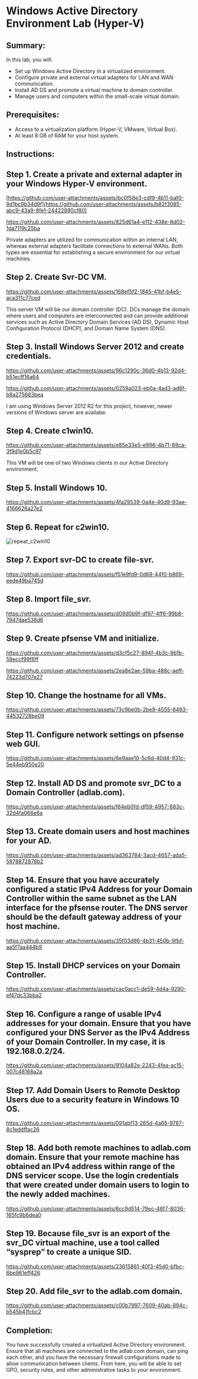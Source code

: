 # Windows Active Directory Environment Lab (Hyper-V)

## Summary:

In this lab, you will:
- Set up Windows Active Directory in a virtualized environment.
- Configure private and external virtual adapters for LAN and WAN communication.
- Install AD DS and promote a virtual machine to domain controller.
- Manage users and computers within the small-scale virtual domain.

## Prerequisites:

- Access to a virtualization platform (Hyper-V, VMware, Virtual Box).
- At least 8 GB of RAM for your host system.

## Instructions:

## Step 1. **Create a private and external adapter in your Windows Hyper-V environment.**
   
[https://github.com/user-attachments/assets/bc0f58e3-cdf9-4b11-baf0-9d1bc9b34d9f](https://github.com/user-attachments/assets/b82f3085-abc9-43a9-8fe1-24422880cf80)

https://github.com/user-attachments/assets/825d61a4-e112-438e-8d02-1da7119c25ba

Private adapters are utilized for communication within an internal LAN, whereas external adapters facilitate connections to external WANs. Both types are essential for establishing a secure environment for our virtual machines.

## Step 2. **Create Svr-DC VM.**
   
https://github.com/user-attachments/assets/168ef5f2-1845-41bf-b4e5-aca311c77ced

This server VM will be our domain controller (DC). DCs manage the domain where users and computers are interconnected and can provide additional services such as Active Directory Domain Services (AD DS), Dynamic Host Configuration Protocol (DHCP), and Domain Name System (DNS).
   
## Step 3. **Install Windows Server 2012 and create credentials.**

https://github.com/user-attachments/assets/96c1290c-36d0-4b13-92d4-b51ecff16a64

https://github.com/user-attachments/assets/0259a023-eb0a-4ad3-ad6f-b8a275663bea

I am using Windows Server 2012 R2 for this project, however, newer versions of Windows server are availabe. 

## Step 4. **Create c1win10.**

https://github.com/user-attachments/assets/e85e33e5-e996-4b71-88ca-3f9d1e0b5c97

This VM will be one of two Windows clients in our Active Directory environment. 

## Step 5. **Install Windows 10.**

https://github.com/user-attachments/assets/4fa29539-0a4e-40d9-93ae-4166626a27e2

## Step 6. **Repeat for c2win10.**

![repeat_c2win10](https://github.com/user-attachments/assets/1eb84f2a-a47e-4b7a-984d-cac0a7d664cf)

## Step 7. **Export svr-DC to create file-svr.**

https://github.com/user-attachments/assets/f51e9fd9-0d68-44f0-b869-eede49ba745d

## Step 8. **Import file_svr.**

https://github.com/user-attachments/assets/d09d0b9f-df97-4ff6-99b8-7947dae538d6

## Step 9. **Create pfsense VM and initialize.**

https://github.com/user-attachments/assets/d3cf5c27-894f-4b3c-9b1b-59eccf99f6ff

https://github.com/user-attachments/assets/2ea8e2ae-59ba-488c-aeff-74223d707e27

## Step 10. **Change the hostname for all VMs.**

https://github.com/user-attachments/assets/73c9be0b-2be9-4555-8493-44532728be09

## Step 11. **Configure network settings on pfsense web GUI.**

https://github.com/user-attachments/assets/6e9aae10-5c6d-40d4-931c-5e44eb950e20

## Step 12. **Install AD DS and promote svr_DC to a Domain Controller (adlab.com).**

https://github.com/user-attachments/assets/f64eb0fd-df59-4957-883c-32d4fa066e6a

## Step 13. **Create domain users and host machines for your AD.**

https://github.com/user-attachments/assets/ad363784-3acd-4657-ada5-5878872878b2

## Step 14. **Ensure that you have accurately configured a static IPv4 Address for your Domain Controller within the same subnet as the LAN interface for the pfsense router. The DNS server should be the default gateway address of your host machine.**

https://github.com/user-attachments/assets/35f03d96-4b31-450b-9fbf-aa5f7aa444b9

## Step 15. **Install DHCP services on your Domain Controller.**

https://github.com/user-attachments/assets/cac0acc1-de59-4d4a-9290-ef47dc33bba2

## Step 16. **Configure a range of usable IPv4 addresses for your domain. Ensure that you have configured your DNS Server as the IPv4 Address of your Domain Controller. In my case, it is 192.168.0.2/24.**

https://github.com/user-attachments/assets/9104a82e-2243-4fea-ac15-007c48168a2a

## Step 17. **Add Domain Users to Remote Desktop Users due to a security feature in Windows 10 OS.**

https://github.com/user-attachments/assets/091abf13-265d-4a65-9787-8c1eddffac26

## Step 18. **Add both remote machines to adlab.com domain. Ensure that your remote machine has obtained an IPv4 address within range of the DNS servicer scope. Use the login credentials that were created under domain users to login to the newly added machines.**

https://github.com/user-attachments/assets/6cc9d514-79ec-46f7-8036-165fc9b6dea0

## Step 19. **Because file_svr is an export of the svr_DC virtual machine, use a tool called “sysprep” to create a unique SID.**

https://github.com/user-attachments/assets/23615861-40f3-45d0-bfbc-6be961eff426

## Step 20. **Add file_svr to the adlab.com domain.**

https://github.com/user-attachments/assets/c00b7997-7609-40ab-894c-b545b41fcbc2

## Completion:

You have successfully created a virtualized Active Directory environment. Ensure that all machines are connected to the adlab.com domain, can ping each other, and you have the necessary firewall configurations made to allow communication between clients. From here, you will be able to set GPO, security rules, and other administrative tasks to your environment.
